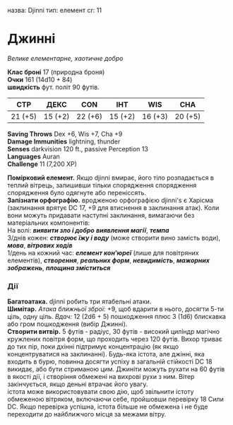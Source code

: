 назва: Djinni тип: елемент cr: 11

# Джинні
_Велике елементарне, хаотичне добро_

**Клас броні** 17 (природна броня)    
**Очки** 161 (14d10 + 84)    
**швидкість** фут. політ 90 футів.

| СТР     | ДЕКС    | CON     | ІНТ     | WIS     | CHA     |
| ------- | ------- | ------- | ------- | ------- | ------- |
| 21 (+5) | 15 (+2) | 22 (+6) | 15 (+2) | 16 (+3) | 20 (+5) |

**Saving Throws** Dex +6, Wis +7, Cha +9    
**Damage Immunities** lightning, thunder    
**Senses** darkvision 120 ft., passive Perception 13    
**Languages** Auran    
**Challenge** 11 (7,200 XP)

**Помірковий елемент.** Якщо djinni вмирає, його тіло розпадається в теплий вітрець, залишивши тільки спорядження спорядження спорядження було одягнуте або переніссять.    
**Запізнати орфографію.** вродженою орфографією djinni's є Харісма (заклинання врятує DC 17, +9 для втиснення в заклинання атак). Коли вони можуть придавати наступні заклинання, вимагаючи без матеріальних компонентів:    
На волі: **_виявити зло і добро_** **_виявлення магії_**, **_темпа_**    
3/днів кожен: **_створює їжу і воду_** (може створити вино замість води), **_мова_**, **_вітрових ходів_**    
1/день на кожний час: **_елемент кон'юреї_** (лише для повітряних елементів), **_створення_**, **_реальних форм_**, **_невидимість_**, **_мажорних зображень_**, **_площина зміститься_**

### Дії
**Багатоатака.** djinni робить три ятабельні атаки.    
**Шимітар.** _Атака ближньої зброї:_ +9, щоб вдарити в нього, досягти 5-ти ціль, одну ціль. _Вдач:_ 12 (2d6 + 5) пошкодження плюс 3 (1d6) блискавка або гром пошкодження (вибір Джинні).    
**Створити витвір.** 5 футів - радіус, 30 футів - високий циліндр магічно кружлених повітря форм, що проходить через 120 футів. Вихор триває до тих пір, поки дхінні підтримує концентрацію (як якщо концентруватися на заклинанні). Будь-яка істота, але джінні, яка входить в бурю, повинна досягти успіху в загальній стійкості DC 18 викидає, або бути стриманою цим. Джиніти можуть рухати на 60 футів в якості дії, і створіння обмежені на вихрові рухи з ним. Вітер закінчується, якщо деньні втрачає його увагу.    
істота може використовувати свою дію, щоб звільнити істоту обмеженою вітряком, включаючи себе, пройшовши перевірку 18 Сили DC. Якщо перевірка успішна, істота більше не обмежена і не буде переходити до найближчого місця за межами вітру.